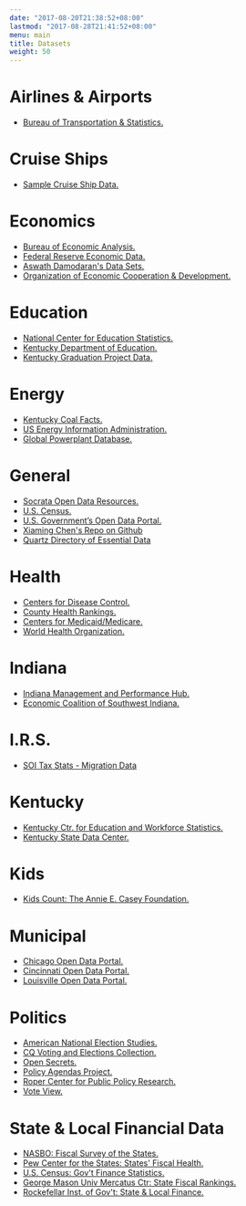```yaml
---
date: "2017-08-20T21:38:52+08:00"
lastmod: "2017-08-28T21:41:52+08:00"
menu: main
title: Datasets
weight: 50
---
```


<h1>Airlines & Airports</h1>
<ul class="posts">
      <li><a target="_blank" href="http://www.rita.dot.gov/bts/sites/rita.dot.gov.bts/files/subject_areas/airline_information/index.html">Bureau of Transportation & Statistics.</a></li>
</ul>
<h1>Cruise Ships</h1>
<ul class="posts">
      <li><a target="_blank" href="https://www.dropbox.com/s/yp3q0gr17l3jcl2/cruise_ships.csv?raw=1">Sample Cruise Ship Data.</a></li>

</ul>
<h1>Economics</h1>
<ul class="posts">
      <li><a target="_blank" href="http://www.bea.gov/index.htm">Bureau of Economic Analysis.</a></li>
      <li><a target="_blank" href="http://research.stlouisfed.org/fred2/"> Federal Reserve Economic Data.</a></li>
      <li><a target="_blank" href="http://people.stern.nyu.edu/adamodar/">Aswath Damodaran's Data Sets.</a></li>
      <li><a target="_blank" href="http://stats.oecd.org">Organization of Economic Cooperation & Development.</a></li>
</ul>
<h1>Education</h1>
<ul class="posts">
      <li><a target="_blank" href="http://nces.ed.gov/datatools/">National Center for Education Statistics.</a></li>
      <li><a target="_blank" href="http://education.ky.gov/AA/Reports/Pages/default.aspx">Kentucky Department of Education.</a></li>
      <li><a target="_blank" href="https://www.dropbox.com/s/i76eodohghy953g/cum.1999.2012.csv?raw=1">Kentucky Graduation Project Data.</a></li>
</ul>
<h1>Energy</h1>
<ul class="posts">
      <li><a target="_blank" href="http://energy.ky.gov/Pages/CoalFacts.aspx">Kentucky Coal Facts.</a></li>
      <li><a target="_blank" href="https://www.eia.gov/electricity/data.php">US Energy Information Administration.</a></li>
      <li><a target="_blank" href="http://datasets.wri.org/dataset/globalpowerplantdatabase">Global Powerplant Database.</a></li>
</ul>
<h1>General</h1>
<ul class="posts">
      <li><a href="http://www.socrata.com/resources/">Socrata Open Data Resources.</a></li>
      <li><a href="http://www.census.gov/data.html">U.S. Census.</a></li>
      <li><a href="http://www.data.gov">U.S. Government’s Open Data Portal.</a></li>
      <li><a href="https://github.com/caesar0301/awesome-public-datasets">Xiaming Chen's Repo on Github</a></li>
      <li><a href="https://docs.google.com/spreadsheets/d/1hU7Snj4KZ-ppyy388l-sV4I26n4yGVb8xYnygPOS-5k/edit#gid=0">Quartz Directory of Essential Data</a></li>
</ul>
<h1>Health</h1>
<ul class="posts">
      <li><a target="_blank" href="http://www.cdc.gov/nchs/data_access/ftp_data.html">Centers for Disease Control.</a></li>
      <li><a target="_blank" href="http://www.countyhealthrankings.org/rankings/data">County Health Rankings.</a></li>
      <li><a target="_blank" href="http://www.cms.gov/Research-Statistics-Data-and-Systems/Research-Statistics-Data-and-Systems.html">Centers for Medicaid/Medicare.</a></li>
      <li><a target="_blank" href="http://www.who.int/research/en/">World Health Organization.</a></li>
</ul>
<h1>Indiana</h1>
<ul class="posts">
      <li><a target="_blank" href="http://www.in.gov/mph/">Indiana Management and Performance Hub.</a></li>
      <li><a target="_blank" href="http://www.southwestindiana.org/data-center/">Economic Coalition of Southwest Indiana.</a></li>
</ul>
<h1>I.R.S.</h1>
<ul class="posts">
      <li><a target="_blank" href="https://www.irs.gov/uac/soi-tax-stats-migration-data">SOI Tax Stats - Migration Data</a></li>
</ul>

<h1>Kentucky</h1>
<ul class="posts">
      <li><a target="_blank" href="https://kcews.ky.gov/#">Kentucky Ctr. for Education and Workforce Statistics.</a></li>
      <li><a target="_blank" href="http://ksdc.louisville.edu">Kentucky State Data Center.</a></li>

</ul>

<h1>Kids</h1>
<ul class="posts">
      <li><a target="_blank" href="http://datacenter.kidscount.org">Kids Count: The Annie E. Casey Foundation.</a></li>
</ul>

<h1>Municipal</h1>
<ul class="posts">
      <li><a target="_blank" href="https://data.cityofchicago.org">Chicago Open Data Portal.</a></li>
      <li><a target="_blank" href="https://data.cincinnati-oh.gov">Cincinnati Open Data Portal.</a></li>
      <li><a target="_blank" href="http://portal.louisvilleky.gov/service/data/all/Datasets#content">Louisville Open Data Portal.</a></li>
</ul>
<h1>Politics</h1>
<ul class="posts">
      <li><a target="_blank" href="http://www.electionstudies.org/">American National Election Studies.</a></li>
      <li><a target="_blank" href="http://library.cqpress.com/elections/">CQ Voting and Elections Collection.</a></li>
      <li><a target="_blank" href="http://www.opensecrets.org/index.php">Open Secrets.</a></li>
      <li><a target="_blank" href="http://www.comparativeagendas.net/us">Policy Agendas Project.</a></li>
      <li><a target="_blank" href="http://ropercenter.cornell.edu/">Roper Center for Public Policy Research.</a></li>
      <li><a target="_blank" href="https://www.voteview.com/">Vote View.</a></li>
</ul>

<h1>State & Local Financial Data</h1>
<ul class="posts">
      <li><a target="_blank" href="https://www.nasbo.org/reports-data/fiscal-survey-of-states">NASBO: Fiscal Survey of the States.</a></li>
      <li><a target="_blank" href="http://www.pewtrusts.org/en/projects/states-fiscal-health">Pew Center for the States: States' Fiscal Health.</a></li>
      <li><a target="_blank" href="https://www.census.gov/govs/financegen/index.html">U.S. Census: Gov't Finance Statistics.</a></li>
      <li><a target="_blank" href="https://www.mercatus.org/statefiscalrankings">George Mason Univ Mercatus Ctr: State Fiscal Rankings.</a></li>
      <li><a target="_blank" href="http://www.rockinst.org/government_finance/">Rockefellar Inst. of Gov't: State & Local Finance.</a></li>
</ul>
